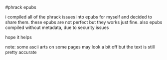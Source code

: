 #phrack epubs

i compiled all of the phrack issues into epubs for myself and decided to share them. these epubs are not perfect but they works just fine. also epubs compiled without metadata, due to security issues

hope it helps

note: some ascii arts on some pages may look a bit off but the text is still pretty accurate
